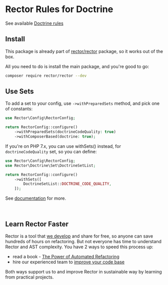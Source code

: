 # Rector Rules for Doctrine

See available [Doctrine rules](https://getrector.com/find-rule?activeRectorSetGroup=doctrine)

## Install

This package is already part of [rector/rector](http://github.com/rectorphp/rector) package, so it works out of the box.

All you need to do is install the main package, and you're good to go:

```bash
composer require rector/rector --dev
```

## Use Sets

To add a set to your config, use `->withPreparedSets` method, and pick one of constants:

```php
use Rector\Config\RectorConfig;

return RectorConfig::configure()
    ->withPreparedSets(doctrineCodeQuality: true)
    ->withComposerBased(doctrine: true);
```

If you're on PHP 7.x, you can use withSets() instead, for `doctrineCodeQuality` set, so you can define:

```php
use Rector\Config\RectorConfig;
use Rector\Doctrine\Set\DoctrineSetList;

return RectorConfig::configure()
    ->withSets([
        DoctrineSetList::DOCTRINE_CODE_QUALITY,
    ]);
```

See [documentation](https://getrector.com/documentation) for more.

<br>

## Learn Rector Faster

Rector is a tool that [we develop](https://getrector.com/) and share for free, so anyone can save hundreds of hours on refactoring. But not everyone has time to understand Rector and AST complexity. You have 2 ways to speed this process up:

* read a book - <a href="https://leanpub.com/rector-the-power-of-automated-refactoring">The Power of Automated Refactoring</a>
* hire our experienced team to <a href="https://getrector.com/contact">improve your code base</a>

Both ways support us to and improve Rector in sustainable way by learning from practical projects.
